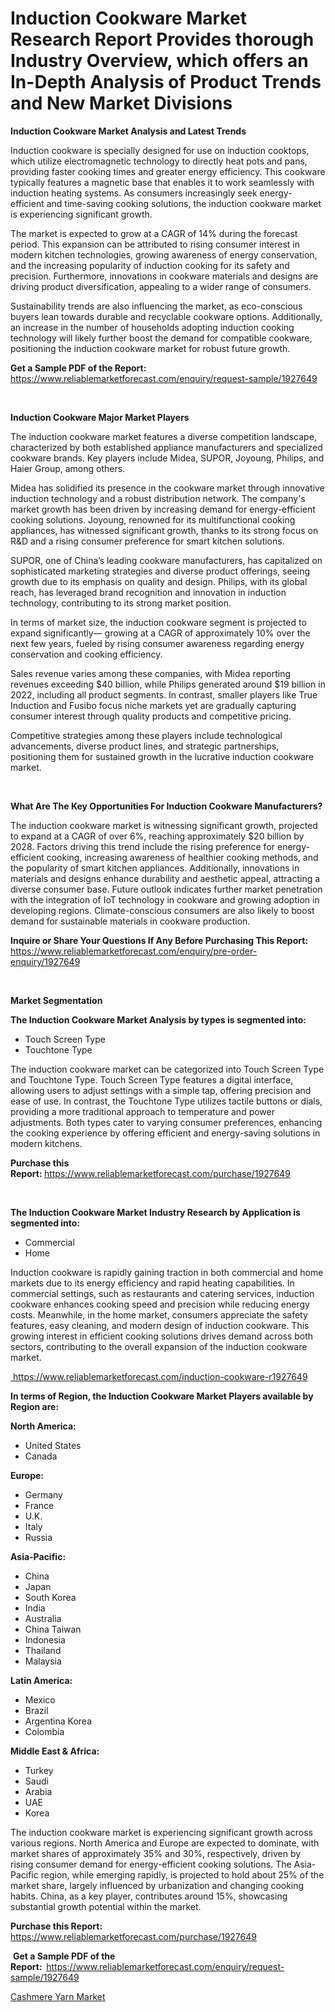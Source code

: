<p><h1>Induction Cookware Market Research Report Provides thorough Industry Overview, which offers an In-Depth Analysis of Product Trends and New Market Divisions</h1></p><p><strong>Induction Cookware Market Analysis and Latest Trends</strong></p>
<p><p>Induction cookware is specially designed for use on induction cooktops, which utilize electromagnetic technology to directly heat pots and pans, providing faster cooking times and greater energy efficiency. This cookware typically features a magnetic base that enables it to work seamlessly with induction heating systems. As consumers increasingly seek energy-efficient and time-saving cooking solutions, the induction cookware market is experiencing significant growth.</p><p>The market is expected to grow at a CAGR of 14% during the forecast period. This expansion can be attributed to rising consumer interest in modern kitchen technologies, growing awareness of energy conservation, and the increasing popularity of induction cooking for its safety and precision. Furthermore, innovations in cookware materials and designs are driving product diversification, appealing to a wider range of consumers. </p><p>Sustainability trends are also influencing the market, as eco-conscious buyers lean towards durable and recyclable cookware options. Additionally, an increase in the number of households adopting induction cooking technology will likely further boost the demand for compatible cookware, positioning the induction cookware market for robust future growth.</p></p>
<p><strong>Get a Sample PDF of the Report:&nbsp;</strong> <a href="https://www.reliablemarketforecast.com/enquiry/request-sample/1927649?utm_campaign=1110&utm_medium=2&utm_source=Github&utm_content=ia&utm_term=08022025&utm_id=induction-cookware">https://www.reliablemarketforecast.com/enquiry/request-sample/1927649</a></p>
<p>&nbsp;</p>
<p><strong>Induction Cookware Major Market Players</strong></p>
<p><p>The induction cookware market features a diverse competition landscape, characterized by both established appliance manufacturers and specialized cookware brands. Key players include Midea, SUPOR, Joyoung, Philips, and Haier Group, among others.</p><p>Midea has solidified its presence in the cookware market through innovative induction technology and a robust distribution network. The company's market growth has been driven by increasing demand for energy-efficient cooking solutions. Joyoung, renowned for its multifunctional cooking appliances, has witnessed significant growth, thanks to its strong focus on R&D and a rising consumer preference for smart kitchen solutions.</p><p>SUPOR, one of China’s leading cookware manufacturers, has capitalized on sophisticated marketing strategies and diverse product offerings, seeing growth due to its emphasis on quality and design. Philips, with its global reach, has leveraged brand recognition and innovation in induction technology, contributing to its strong market position. </p><p>In terms of market size, the induction cookware segment is projected to expand significantly— growing at a CAGR of approximately 10% over the next few years, fueled by rising consumer awareness regarding energy conservation and cooking efficiency.</p><p>Sales revenue varies among these companies, with Midea reporting revenues exceeding $40 billion, while Philips generated around $19 billion in 2022, including all product segments. In contrast, smaller players like True Induction and Fusibo focus niche markets yet are gradually capturing consumer interest through quality products and competitive pricing.</p><p>Competitive strategies among these players include technological advancements, diverse product lines, and strategic partnerships, positioning them for sustained growth in the lucrative induction cookware market.</p></p>
<p>&nbsp;</p>
<p><strong>What Are The Key Opportunities For Induction Cookware Manufacturers?</strong></p>
<p><p>The induction cookware market is witnessing significant growth, projected to expand at a CAGR of over 6%, reaching approximately $20 billion by 2028. Factors driving this trend include the rising preference for energy-efficient cooking, increasing awareness of healthier cooking methods, and the popularity of smart kitchen appliances. Additionally, innovations in materials and designs enhance durability and aesthetic appeal, attracting a diverse consumer base. Future outlook indicates further market penetration with the integration of IoT technology in cookware and growing adoption in developing regions. Climate-conscious consumers are also likely to boost demand for sustainable materials in cookware production.</p></p>
<p><strong>Inquire or Share Your Questions If Any Before Purchasing This Report:</strong> <a href="https://www.reliablemarketforecast.com/enquiry/pre-order-enquiry/1927649?utm_campaign=1110&utm_medium=2&utm_source=Github&utm_content=ia&utm_term=08022025&utm_id=induction-cookware">https://www.reliablemarketforecast.com/enquiry/pre-order-enquiry/1927649</a></p>
<p>&nbsp;</p>
<p><strong>Market Segmentation</strong></p>
<p><strong>The Induction Cookware Market Analysis by types is segmented into:</strong></p>
<p><ul><li>Touch Screen Type</li><li>Touchtone Type</li></ul></p>
<p><p>The induction cookware market can be categorized into Touch Screen Type and Touchtone Type. Touch Screen Type features a digital interface, allowing users to adjust settings with a simple tap, offering precision and ease of use. In contrast, the Touchtone Type utilizes tactile buttons or dials, providing a more traditional approach to temperature and power adjustments. Both types cater to varying consumer preferences, enhancing the cooking experience by offering efficient and energy-saving solutions in modern kitchens.</p></p>
<p><strong>Purchase this Report:&nbsp;</strong><a href="https://www.reliablemarketforecast.com/purchase/1927649?utm_campaign=1110&utm_medium=2&utm_source=Github&utm_content=ia&utm_term=08022025&utm_id=induction-cookware">https://www.reliablemarketforecast.com/purchase/1927649</a></p>
<p>&nbsp;</p>
<p><strong>The Induction Cookware Market Industry Research by Application is segmented into:</strong></p>
<p><ul><li>Commercial</li><li>Home</li></ul></p>
<p><p>Induction cookware is rapidly gaining traction in both commercial and home markets due to its energy efficiency and rapid heating capabilities. In commercial settings, such as restaurants and catering services, induction cookware enhances cooking speed and precision while reducing energy costs. Meanwhile, in the home market, consumers appreciate the safety features, easy cleaning, and modern design of induction cookware. This growing interest in efficient cooking solutions drives demand across both sectors, contributing to the overall expansion of the induction cookware market.</p></p>
<p><a href="https://www.reliablemarketforecast.com/induction-cookware-r1927649?utm_campaign=1110&utm_medium=2&utm_source=Github&utm_content=ia&utm_term=08022025&utm_id=induction-cookware">&nbsp;https://www.reliablemarketforecast.com/induction-cookware-r1927649</a></p>
<p><strong>In terms of Region, the Induction Cookware Market Players available by Region are:</strong></p>
<p>
    <p> <strong> North America: </strong>
        <ul>
            <li>United States</li>
            <li>Canada</li>
        </ul>
        </p> 
    <p> <strong> Europe: </strong>
        <ul>
            <li>Germany</li>
            <li>France</li>
            <li>U.K.</li>
            <li>Italy</li>
            <li>Russia</li>
        </ul>
        </p> 
    <p> <strong> Asia-Pacific: </strong>
        <ul>
            <li>China</li>
            <li>Japan</li>
            <li>South Korea</li>
            <li>India</li>
            <li>Australia</li>
            <li>China Taiwan</li>
            <li>Indonesia</li>
            <li>Thailand</li>
            <li>Malaysia</li>
        </ul>
        </p> 
    <p> <strong> Latin America: </strong>
        <ul>
            <li>Mexico</li>
            <li>Brazil</li>
            <li>Argentina Korea</li>
            <li>Colombia</li>
        </ul>
        </p> 
    <p> <strong> Middle East & Africa: </strong>
        <ul>
            <li>Turkey</li>
            <li>Saudi</li>
            <li>Arabia</li>
            <li>UAE</li>
            <li>Korea</li>
        </ul>
    </p>
    </p>
<p><p>The induction cookware market is experiencing significant growth across various regions. North America and Europe are expected to dominate, with market shares of approximately 35% and 30%, respectively, driven by rising consumer demand for energy-efficient cooking solutions. The Asia-Pacific region, while emerging rapidly, is projected to hold about 25% of the market share, largely influenced by urbanization and changing cooking habits. China, as a key player, contributes around 15%, showcasing substantial growth potential within the market.</p></p>
<p><strong>Purchase this Report: </strong><a href="https://www.reliablemarketforecast.com/purchase/1927649?utm_campaign=1110&utm_medium=2&utm_source=Github&utm_content=ia&utm_term=08022025&utm_id=induction-cookware">https://www.reliablemarketforecast.com/purchase/1927649</a></p>
<p>&nbsp;<strong>Get a Sample PDF of the Report:&nbsp;&nbsp;</strong><a href="https://www.reliablemarketforecast.com/enquiry/request-sample/1927649?utm_campaign=1110&utm_medium=2&utm_source=Github&utm_content=ia&utm_term=08022025&utm_id=induction-cookware">https://www.reliablemarketforecast.com/enquiry/request-sample/1927649</a></p>
<p><strong></strong></p>
<p><p><a href="https://github.com/WillieWoodard/Market-Research-Report-List-7/blob/main/cashmere-yarn-market.md?utm_campaign=1110&utm_medium=2&utm_source=Github&utm_content=ia&utm_term=08022025&utm_id=induction-cookware">Cashmere Yarn Market</a></p></p>
